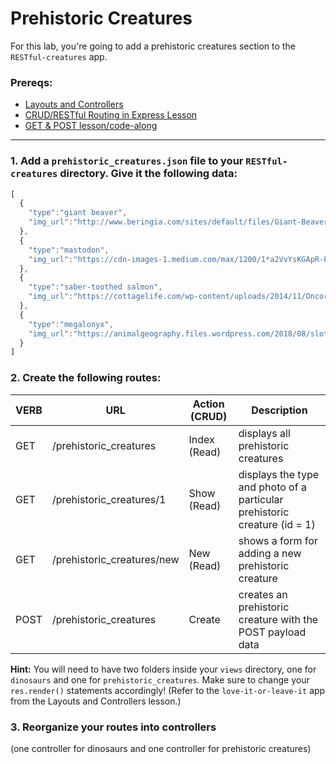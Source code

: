 # Prehistoric Creatures

For this lab, you're going to add a prehistoric creatures section to the `RESTful-creatures` app.

### Prereqs:
* [Layouts and Controllers](https://gawdiseattle.gitbook.io/wdi/05-node-express/00readme-1/05layouts-controllers)
* [CRUD/RESTful Routing in Express Lesson](https://gawdiseattle.gitbook.io/wdi/05-node-express/00readme-1/00readme)
* [GET & POST lesson/code-along](https://gawdiseattle.gitbook.io/wdi/05-node-express/00readme-1/00readme/01get-post)
--- 



### 1. Add a `prehistoric_creatures.json` file to your `RESTful-creatures` directory. Give it the following data:
```javascript
[
  {
    "type":"giant beaver",
    "img_url":"http://www.beringia.com/sites/default/files/Giant-Beaver-banner.jpg"
  },
  {
    "type":"mastodon",
    "img_url":"https://cdn-images-1.medium.com/max/1200/1*a2VvYsKGApR-E1SnT5O7yQ.jpeg"
  },
  {
    "type":"saber-toothed salmon",
    "img_url":"https://cottagelife.com/wp-content/uploads/2014/11/Oncorhynchus_rastrosus.jpg"
  },
  {
    "type":"megalonyx",
    "img_url":"https://animalgeography.files.wordpress.com/2018/08/sloth-banner-e1535192925361.jpg?w=584&h=325"
  }
]
```


### 2. Create the following routes:

| VERB | URL | Action (CRUD) | Description |
|------|-----|---------------|-------------|
| GET | /prehistoric_creatures | Index (Read) | displays all prehistoric creatures |
| GET | /prehistoric_creatures/1 | Show (Read) | displays the type and photo of a particular prehistoric creature (id = 1) |
| GET | /prehistoric_creatures/new | New (Read) | shows a form for adding a new prehistoric creature |
| POST | /prehistoric_creatures | Create | creates an prehistoric creature with the POST payload data |

**Hint:** You will need to have two folders inside your `views` directory, one for `dinosaurs` and one for `prehistoric_creatures`. Make sure to change your `res.render()` statements accordingly! (Refer to the `love-it-or-leave-it` app from the Layouts and Controllers lesson.)

### 3. Reorganize your routes into controllers
(one controller for dinosaurs and one controller for prehistoric creatures)

